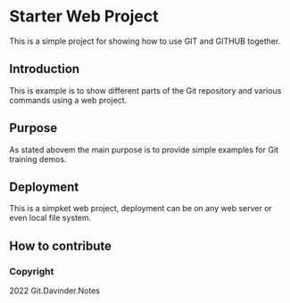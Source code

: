# Starter Web Project

This is a simple project for showing
how to use GIT and GITHUB together.

## Introduction

This is example is to show different parts
of the Git repository and various commands
using a web project.

## Purpose

As stated abovem the main purpose is to
provide simple examples for Git training
demos.

## Deployment

This is a simpket web project, deployment
can be on any web server or even local file system.

## How to contribute

### Copyright

2022 Git.Davinder.Notes